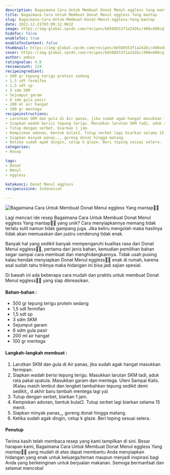 ```yaml
---
description: Bagaimana Cara Untuk Membuat Donat Menul eggless Yang mantap"
title: Bagaimana Cara Untuk Membuat Donat Menul eggless Yang mantap
slug: Bagaimana-Cara-Untuk-Membuat-Donat-Menul-eggless-Yang-mantap
date: 2022-12-21T03:09:12.063Z
image: https://img-global.cpcdn.com/recipes/b6508553f1a242bc/400x400cq70/photo.jpg
hideToc: false
enableToc: true
enableTocContent: false
thumbnail: https://img-global.cpcdn.com/recipes/b6508553f1a242bc/400x400cq70/photo.jpg
cover: https://img-global.cpcdn.com/recipes/b6508553f1a242bc/400x400cq70/photo.jpg
author: admin
ratingvalue: 4.8
reviewcount: 124
recipeingredient:
- 500 gr tepung terigu protein sedang
- 1,5 sdt fermifan
- 1,5 sdt sp
- 3 sdm SKM
- Sejumput garam
- 6 sdm gula pasir
- 200 ml air hangat
- 100 gr mentega
recipeinstructions:
- Larutkan SKM dan gula di Air panas, jika sudah agak hangat masukkan fermipan.
- Siapkan wadah berisi tepung terigu. Masukkan larutan SKM tadi, aduk rata pakai spatula. Masukkan garam dan mentega. Uleni Sampai Kalis.(Kalau masih lembut dan lengket tambahkan tepung sedikit demi sedikit,, d akhir baru tambah mentega lagi ya)
- Tutup dengan serbet, biarkan 1 jam.
- Kempiskan adonan, bentuk bulat2. Tutup serbet lagi biarkan selama 15 menit.
- Siapkan minyak panas,,, goreng donat hingga matang.
- Ketika sudah agak dingin, celup k glaze. Beri toping sesuai selera.
categories:
- Resep

tags:
- Donat
- Menul
- eggless

katakunci: Donat Menul eggless
recipecuisine: Indonesian

---
```


![Bagaimana Cara Untuk Membuat Donat Menul eggless Yang mantap👩‍🍳](https://img-global.cpcdn.com/recipes/b6508553f1a242bc/400x400cq70/photo.jpg)

Lagi mencari ide resep Bagaimana Cara Untuk Membuat Donat Menul eggless Yang mantap👩‍🍳 yang unik? Cara menyiapkannya memang tidak terlalu sulit namun tidak gampang juga. Jika keliru mengolah maka hasilnya tidak akan memuaskan dan justru cenderung tidak enak.

Banyak hal yang sedikit banyak mempengaruhi kualitas rasa dari Donat Menul eggless👩‍🍳, pertama dari jenis bahan, kemudian pemilihan bahan segar sampai cara membuat dan menghidangkannya. Tidak usah pusing kalau hendak menyiapkan Donat Menul eggless👩‍🍳 enak di rumah, karena asal sudah tahu triknya maka hidangan ini bisa jadi sajian spesial.

Di bawah ini ada beberapa cara mudah dan praktis untuk membuat Donat Menul eggless👩‍🍳 yang siap dikreasikan.

<!--inarticleads1-->

#### Bahan-bahan :

- 500 gr tepung terigu protein sedang
- 1,5 sdt fermifan
- 1,5 sdt sp
- 3 sdm SKM
- Sejumput garam
- 6 sdm gula pasir
- 200 ml air hangat
- 100 gr mentega

<!--inarticleads2-->

#### Langkah-langkah membuat :

1. Larutkan SKM dan gula di Air panas, jika sudah agak hangat masukkan fermipan.
1. Siapkan wadah berisi tepung terigu. Masukkan larutan SKM tadi, aduk rata pakai spatula. Masukkan garam dan mentega. Uleni Sampai Kalis.(Kalau masih lembut dan lengket tambahkan tepung sedikit demi sedikit,, d akhir baru tambah mentega lagi ya)
1. Tutup dengan serbet, biarkan 1 jam.
1. Kempiskan adonan, bentuk bulat2. Tutup serbet lagi biarkan selama 15 menit.
1. Siapkan minyak panas,,, goreng donat hingga matang.
1. Ketika sudah agak dingin, celup k glaze. Beri toping sesuai selera.

#### Penutup

Terima kasih telah membaca resep yang kami tampilkan di sini. Besar harapan kami, Bagaimana Cara Untuk Membuat Donat Menul eggless Yang mantap👩‍🍳 yang mudah di atas dapat membantu Anda menyiapkan hidangan yang enak untuk keluarga/teman maupun menjadi inspirasi bagi Anda yang berkeinginan untuk berjualan makanan. Semoga bermanfaat dan selamat mencoba!